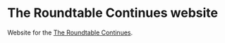 # The Roundtable Continues website

Website for the [The Roundtable Continues](https://theroundtablecontinues.com/).
